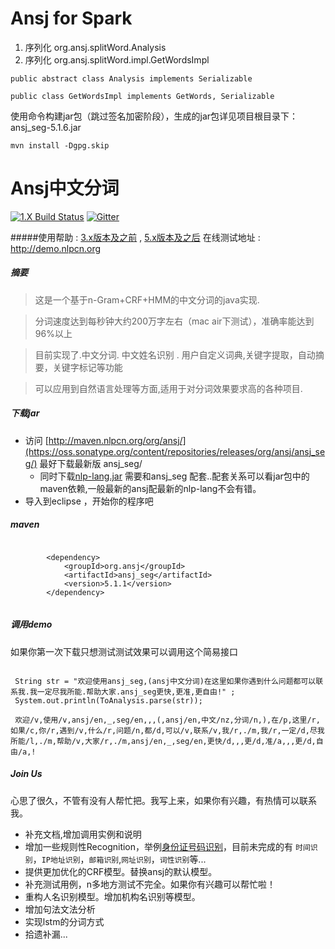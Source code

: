 Ansj for Spark
==============
1. 序列化 org.ansj.splitWord.Analysis
2. 序列化 org.ansj.splitWord.impl.GetWordsImpl
```
public abstract class Analysis implements Serializable 

public class GetWordsImpl implements GetWords, Serializable
```

使用命令构建jar包（跳过签名加密阶段），生成的jar包详见项目根目录下：ansj_seg-5.1.6.jar
```
mvn install -Dgpg.skip
```



Ansj中文分词
==================

 [![1.X Build Status](https://travis-ci.org/NLPchina/ansj_seg.svg?branch=master)](https://travis-ci.org/NLPchina/ansj_seg) [![Gitter](https://badges.gitter.im/NLPchina/ansj_seg.svg)](https://gitter.im/NLPchina/ansj_seg?utm_source=badge&utm_medium=badge&utm_campaign=pr-badge)


#####使用帮助 : [3.x版本及之前](http://nlpchina.github.io/ansj_seg/) , [5.x版本及之后](https://github.com/NLPchina/ansj_seg/wiki)   在线测试地址 : <a href="http://demo.nlpcn.org">http://demo.nlpcn.org</href>


##### 摘要
> 这是一个基于n-Gram+CRF+HMM的中文分词的java实现.

> 分词速度达到每秒钟大约200万字左右（mac air下测试），准确率能达到96%以上

> 目前实现了.中文分词. 中文姓名识别 . 用户自定义词典,关键字提取，自动摘要，关键字标记等功能

> 可以应用到自然语言处理等方面,适用于对分词效果要求高的各种项目.


#####  下载jar
* 访问 [http://maven.nlpcn.org/org/ansj/](https://oss.sonatype.org/content/repositories/releases/org/ansj/ansj_seg/) 最好下载最新版 ansj_seg/
  * 同时下载[nlp-lang.jar](https://oss.sonatype.org/content/repositories/releases/org/nlpcn/nlp-lang/) 需要和ansj_seg 配套..配套关系可以看jar包中的maven依赖,一般最新的ansj配最新的nlp-lang不会有错。
* 导入到eclipse ，开始你的程序吧


#####  maven

````
        
        <dependency>
            <groupId>org.ansj</groupId>
            <artifactId>ansj_seg</artifactId>
            <version>5.1.1</version>
        </dependency>
    
````

#####  调用demo

如果你第一次下载只想测试测试效果可以调用这个简易接口

<pre><code>
 String str = "欢迎使用ansj_seg,(ansj中文分词)在这里如果你遇到什么问题都可以联系我.我一定尽我所能.帮助大家.ansj_seg更快,更准,更自由!" ;
 System.out.println(ToAnalysis.parse(str));
 
 ﻿欢迎/v,使用/v,ansj/en,_,seg/en,,,(,ansj/en,中文/nz,分词/n,),在/p,这里/r,如果/c,你/r,遇到/v,什么/r,问题/n,都/d,可以/v,联系/v,我/r,./m,我/r,一定/d,尽我所能/l,./m,帮助/v,大家/r,./m,ansj/en,_,seg/en,更快/d,,,更/d,准/a,,,更/d,自由/a,!
</code></pre>


#####  Join Us

心思了很久，不管有没有人帮忙把。我写上来，如果你有兴趣，有热情可以联系我。

* 补充文档,增加调用实例和说明
* 增加一些规则性Recognition，举例[身份证号码识别](https://github.com/NLPchina/ansj_seg/blob/master/src/main/java/org/ansj/recognition/impl/IDCardRecognition.java)，目前未完成的有 `时间识别`，`IP地址识别`，`邮箱识别`,`网址识别`，`词性识别`等...
* 提供更加优化的CRF模型。替换ansj的默认模型。
* 补充测试用例，n多地方测试不完全。如果你有兴趣可以帮忙啦！
* 重构人名识别模型。增加机构名识别等模型。
* 增加句法文法分析
* 实现lstm的分词方式
* 拾遗补漏...

